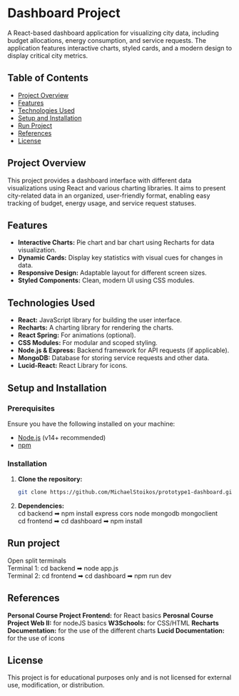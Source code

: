 # Dashboard Project

A React-based dashboard application for visualizing city data, including budget allocations, energy consumption, and service requests. The application features interactive charts, styled cards, and a modern design to display critical city metrics.

## Table of Contents
- [Project Overview](#project-overview)
- [Features](#features)
- [Technologies Used](#technologies-used)
- [Setup and Installation](#setup-and-installation)
- [Run Project](#run-project)
- [References](#references)
- [License](#license)

## Project Overview

This project provides a dashboard interface with different data visualizations using React and various charting libraries. It aims to present city-related data in an organized, user-friendly format, enabling easy tracking of budget, energy usage, and service request statuses.

## Features

- **Interactive Charts:** Pie chart and bar chart using Recharts for data visualization.
- **Dynamic Cards:** Display key statistics with visual cues for changes in data.
- **Responsive Design:** Adaptable layout for different screen sizes.
- **Styled Components:** Clean, modern UI using CSS modules.

## Technologies Used

- **React:** JavaScript library for building the user interface.
- **Recharts:** A charting library for rendering the charts.
- **React Spring:** For animations (optional).
- **CSS Modules:** For modular and scoped styling.
- **Node.js & Express:** Backend framework for API requests (if applicable).
- **MongoDB:** Database for storing service requests and other data.
- **Lucid-React:** React Library for icons.

## Setup and Installation

### Prerequisites

Ensure you have the following installed on your machine:
- [Node.js](https://nodejs.org/) (v14+ recommended)
- [npm](https://www.npmjs.com/)

### Installation

1. **Clone the repository:**
   ```bash
   git clone https://github.com/MichaelStoikos/prototype1-dashboard.git

2. **Dependencies:**<br>
   cd backend ➡ npm install express cors node mongodb mongoclient<br>
   cd frontend ➡ cd dashboard ➡ npm install
   
## Run project

Open split terminals<br>
Terminal 1: cd backend ➡ node app.js<br>
Terminal 2: cd frontend ➡ cd dashboard ➡ npm run dev

## References

**Personal Course Project Frontend:** for React basics
**Perosnal Course Project Web II:** for nodeJS basics
**W3Schools:** for CSS/HTML
**Recharts Documentation:** for the use of the different charts
**Lucid Documentation:** for the use of icons

## License

This project is for educational purposes only and is not licensed for external use, modification, or distribution.
